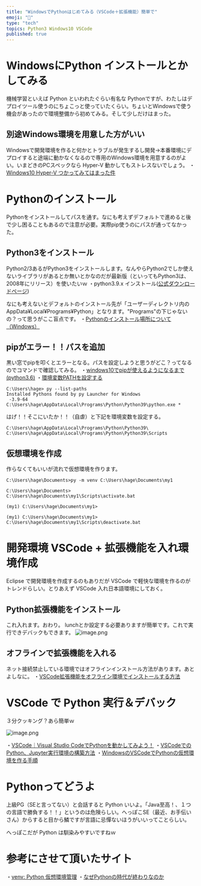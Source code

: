 ```yaml
---
title: "WindowsでPythonはじめてみる（VSCode＋拡張機能）簡単で"
emoji: "📝"
type: "tech"
topics: Python3 Windows10 VSCode
published: true
---
```


# WindowsにPython インストールとかしてみる
機械学習といえば Python といわれたぐらい有名な Pythonですが、わたしはデプロイツール使うのにちょこっと使っていたくらい。ちょいとWindowsで使う機会があったので環境整備から初めてみる。そして少しだけはまった。

## 別途Windows環境を用意した方がいい
Windowsで開発環境を作ると何かとトラブルが発生するし開発→本番環境にデプロイすると途端に動かなくなるので専用のWindows環境を用意するのがよい。いまどきのPCスペックなら Hyper-V 動かしてもストレスないでしょう。
・[Windows10 Hyper-V つかってみてはまった件](https://qiita.com/murachi1208/items/2f00293ec8a9c1b51281])

# Pythonのインストール
Pythonをインストールしてパスを通す。なにも考えずデフォルトで進めると後で少し困ることもあるので注意が必要。実際pip使うのにパスが通ってなかった。

## Python3をインストール
Python2/3あるがPython3をインストールします。なんやらPython2でしか使えないライブラリがあるとか無いとかなのだが最新版（といってもPython3は、2008年にリリース）を使いたいｗ
・python3.9.x インストール([公式ダウンロードページ](https://www.python.org/downloads/))

なにも考えないとデフォルトのインストール先が「ユーザーディレクトリ内のAppData¥Local¥Programs¥Python」となります。"Programs"の下じゃないの？って思うがここ盲点です。
・[Pythonのインストール場所について（Windows）](https://gammasoft.jp/blog/python-install-location/)

## pipがエラー！！パスを追加
黒い窓でpipを叩くとエラーとなる。パスを設定しようと思うがどこ？ってなるのでコマンドで確認してみる。
・[windows10でpipが使えるようになるまで(python3.6)](https://qiita.com/huushihi/items/c7f578bf51c0017c9076)
・[環境変数PATHを設定する](https://www.javadrive.jp/python/install/index3.html)

```text
C:\Users\hage> py --list-paths
Installed Pythons found by py Launcher for Windows
 -3.9-64        C:\Users\hage\AppData\Local\Programs\Python\Python39\python.exe *
```

はげ！！そこにいたか！！（自虐）と下記を環境変数を設定する。

```text
C:\Users\hage\AppData\Local\Programs\Python\Python39\
C:\Users\hage\AppData\Local\Programs\Python\Python39\Scripts
```

## 仮想環境を作成
作らなくてもいいが流れで仮想環境を作ります。

```text
C:\Users\hage\Documents>py -m venv C:\Users\hage\Documents\my1

C:\Users\hage\Documents> C:\Users\hage\Documents\my1\Scripts\activate.bat

(my1) C:\Users\hage\Documents\my1>

(my1) C:\Users\hage\Documents\my1> C:\Users\hage\Documents\my1\Scripts\deactivate.bat
```

# 開発環境 VSCode + 拡張機能を入れ環境作成
Eclipse で開発環境を作成するのもありだが VSCode で軽快な環境を作るのがトレンドらしい。とりあえず VSCode 入れ日本語環境にしておく。

## Python拡張機能をインストール
これ入れます。おわり。
lunchとか設定する必要ありますが簡単です。これで実行できデバックもできます。
![image.png](https://qiita-image-store.s3.ap-northeast-1.amazonaws.com/0/44540/00a5950f-59f3-82f1-2457-58e314745124.png)

## オフラインで拡張機能を入れる
ネット接続禁止している環境ではオフラインインストール方法があります。あとよしなに。
・[VSCode拡張機能をオフライン環境でインストールする方法](https://qiita.com/ss_tom_jp/items/5977e4f16d78b8ca7cc8)

# VSCode で Python 実行＆デバック
３分クッキング？あら簡単ｗ

![image.png](https://qiita-image-store.s3.ap-northeast-1.amazonaws.com/0/44540/732aaee9-043b-f040-3fd5-5c2ad8f0d175.png)

・[VSCode｜Visual Studio CodeでPythonを動かしてみよう！](https://usimaru.net/vscode-python-helloworld/)
・[VSCodeでのPython、Jupyter実行環境の構築方法](https://qiita.com/SolKul/items/f078877acd23bb1ea5b5)
・[WindowsのVSCodeでPythonの仮想環境を作る手順](https://qiita.com/Channnel4/items/6a9efa65e5bd51bd532e)

# Pythonってどうよ
上級PG（SEと言ってない）と会話すると Python いいよ。「Java至高！、１つの言語で勝負する！！」というのは危険らしい。へっぽこSE（最近、お手伝いさん）からすると目から鱗ですが言語に忌憚ないほうがいいってことらしい。

へっぽこだが Python は馴染みやすいですねｗ

# 参考にさせて頂いたサイト
・[venv: Python 仮想環境管理](https://qiita.com/fiftystorm36/items/b2fd47cf32c7694adc2ewinvs)
・[なぜPythonの時代が終わりなのか](https://slofia.com/long-term/why-the-age-of-python-is-ending.html)











